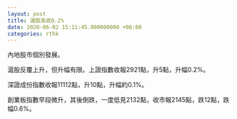 ```yaml
---
layout: post
title: 滬股高收0.2%
date: 2020-06-02 15:11:45.000000000 +08:00
categories: rthk
---
```


內地股市個別發展。

滬股反覆上升，但升幅有限。上證指數收報2921點，升5點，升幅0.2%。

深證成份指數收報11112點，升10點，升幅約0.1%。

創業板指數早段微升，其後倒跌，一度低見2132點，收市報2145點，跌12點，跌幅0.6%。
